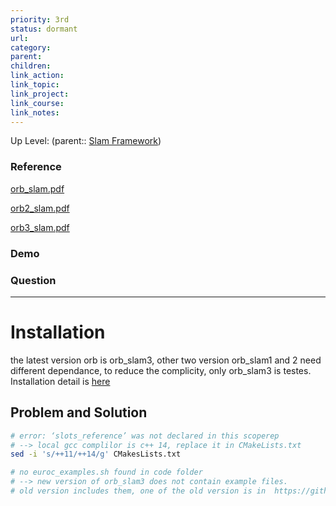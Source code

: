 ```yaml
---
priority: 3rd
status: dormant
url: 
category: 
parent: 
children: 
link_action: 
link_topic: 
link_project: 
link_course: 
link_notes: 
---
```

Up Level: (parent:: [Slam Framework](Slam%20Framework.md))

### Reference 

[orb_slam.pdf](ORB/orb_slam.pdf)

[orb2_slam.pdf](ORB/orb2_slam.pdf)

[orb3_slam.pdf](ORB/orb3_slam.pdf)

### Demo 


### Question


---

# Installation

the latest version orb is orb_slam3, other two version orb_slam1 and 2 need different dependance, to reduce the complicity, only orb_slam3 is testes. Installation detail is [here](https://github.com/UZ-SLAMLab/ORB_SLAM3)

## Problem and Solution
```sh
# error: ‘slots_reference’ was not declared in this scoperep
# --> local gcc complilor is c++ 14, replace it in CMakeLists.txt
sed -i 's/++11/++14/g' CMakesLists.txt

# no euroc_examples.sh found in code folder
# --> new version of orb_slam3 does not contain example files.
# old version includes them, one of the old version is in  https://github.com/electech6/ORB_SLAM3_detailed_comments
```
